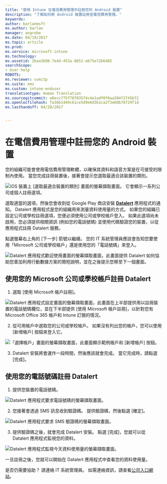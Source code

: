 ```yaml
---
title: "使用 Intune 在電信費用管理中註冊您的 Android 裝置"
description: "了解如何將 Android 裝置註冊至電信費用管理。"
keywords: 
author: barlanmsft
ms.author: barlan
manager: angrobe
ms.date: 04/19/2017
ms.topic: article
ms.prod: 
ms.service: microsoft-intune
ms.technology: 
ms.assetid: 26aa3698-7e4d-453a-8852-ab75e72b6485
searchScope:
- User help
ROBOTS: 
ms.reviewer: sumitp
ms.suite: ems
ms.custom: intune-enduser
translationtype: Human Translation
ms.sourcegitcommit: e0ecc775f70703574c4e1adf0f0aa204f2745b72
ms.openlocfilehash: fa36b1449cb1ce5d9e0d3b1ca2f3e0db78729f1d
ms.lasthandoff: 04/20/2017


---
```


# <a name="enroll-your-android-device-in-telecom-expense-management"></a>在電信費用管理中註冊您的 Android 裝置

您的組織可能會使用電信費用管理軟體，以確保其資料和語音方案是在可接受的限制內使用。 當您完成註冊裝置後，接著會提示您選取最適合該裝置的類別。

![iOS 裝置上 [選取最適合裝置的類別] 畫面的螢幕擷取畫面。 它會顯示一系列公司或個人註冊選項。](./media/and-enroll-11-tem-select-best-category.png)

選取適當的選項，然後您會收到從 Google Play 商店安裝 [__Datalert__](https://play.google.com/store/apps/details?id=fr.memobox.databox) 應用程式的通知。 Datalert 應用程式是您的組織用來測量資料使用量的方式。 如果您的組織已設定公司或學校註冊選項，您便必須使用公司或學校帳戶登入。 如果此選項尚未啟用，您必須提供相關資訊 (例如您的電話號碼) 並使用代碼驗證您的裝置，以從應用程式註冊 Datalert 服務。

點選螢幕右上角的 [下一步] 箭號以繼續。 您的 IT 系統管理員應該會告知您要使用「Microsoft 公司或學校帳戶」還是使用您的「電話號碼」來登入。

  ![Datalert 應用程式歡迎使用畫面的螢幕擷取畫面，此畫面提供 Datalert 如何協助您善加利用行動數據方案的簡短說明，並在之後提示您移至下一個畫面。](./media/and-enroll-12-tem-datalert-setup.png)

## <a name="enroll-into-datalert-using-your-microsoft-work-or-school-account"></a>使用您的 Microsoft 公司或學校帳戶註冊 Datalert

1. 選取 [使用 Microsoft 帳戶註冊]。

  ![Datalert 應用程式設定畫面的螢幕擷取畫面，此畫面在上半部提供用以註冊裝置的電話號碼欄位，並在下半部提供 [使用 Microsoft 帳戶註冊]，以針對您有 Microsoft Office 365 帳戶和 Intune 訂閱的情況。](./media/and-enroll-12a-tem-datalert-enroll-msft-account.png)

2. 從可用帳戶中選取您的公司或學校帳戶。 如果沒有列出您的帳戶，您可以使用 [新增帳戶] 按鈕來登入它。

  ![「選擇帳戶」畫面的螢幕擷取畫面，此畫面顯示範例帳戶和 [新增帳戶] 按鈕。](./media/and-enroll-12b-tem-datalert-enroll-select-msft-account.png)

3. Datalert 安裝將會運作一段時間，然後應該就會完成。 當它完成時，請點選 [完成]。

## <a name="enroll-into-datalert-using-your-phone-number"></a>使用您的電話號碼註冊 Datalert

1. 提供您裝置的電話號碼。

  ![Datalert 應用程式要求電話號碼的螢幕擷取畫面。](./media/and-enroll-13-tem-datalert-phone-number.png)

2. 您接著會透過 SMS 訊息收到驗證碼。 提供驗證碼，然後點選 [確定]。

  ![Datalert 應用程式要求 SMS 驗證碼的螢幕擷取畫面。](./media/and-enroll-14-tem-datalert-sms.png)

3. 提供驗證碼之後，就會完成 Datalert 安裝。 點選 [完成]，您就可以從 Datalert 應用程式監視您的資料。

  ![Datalert 應用程式監視今天資料使用量的螢幕擷取畫面。](./media/and-enroll-15-tem-datalert-monitoring-active.png)

一旦註冊之後，您就可以開始在 Datalert 應用程式中查看您的資料使用量。

是否仍需要協助？ 請連絡 IT 系統管理員。 如需連絡資訊，請查看[公司入口網站](http://portal.manage.microsoft.com)。

